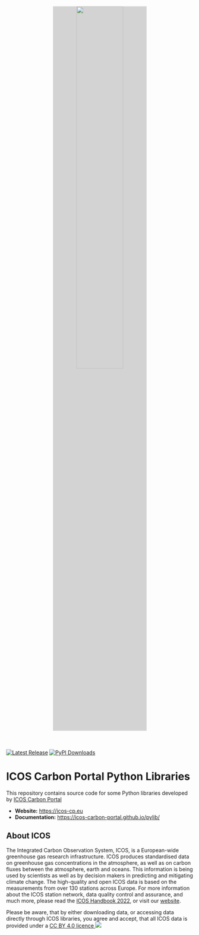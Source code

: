 <h1 align="center">
  <img src="https://static.icos-cp.eu/images/ICOS-logo.svg" style="background-color: lightgray; width: 50%; height: auto">
</h1><br>

[![Latest Release](https://badge.fury.io/py/icoscp.svg?style=flat&colorA=E1523D&colorB=007D8A)](https://pypi.org/project/icoscp/)
[![PyPI Downloads](https://static.pepy.tech/personalized-badge/icoscp?left_color=blue&style=flat&colorA=E1523D&colorB=007D8A)](https://pepy.tech/project/icoscp)


# ICOS Carbon Portal Python Libraries

This repository contains source code for some Python libraries developed by [ICOS Carbon Portal](https://www.icos-cp.eu/observations/carbon-portal)
- **Website:** https://icos-cp.eu
- **Documentation:** https://icos-carbon-portal.github.io/pylib/

## About ICOS

The Integrated Carbon Observation System, ICOS, is a European-wide greenhouse gas research infrastructure. ICOS produces standardised data on greenhouse gas concentrations in the atmosphere, as well as on carbon fluxes between the atmosphere, earth and oceans. This information is being used by scientists as well as by decision makers in predicting and mitigating climate change. The high-quality and open ICOS data is based on the measurements from over 130 stations across Europe. For more information about the ICOS station network, data quality control and assurance, and much more, please read the [ICOS Handbook 2022](https://www.icos-cp.eu/sites/default/files/2022-03/ICOS_handbook_2022_WEB.pdf), or visit our [website](https://www.icos-cp.eu/).


Please be aware, that by either downloading data, or accessing data directly through ICOS libraries, you agree and accept, that all ICOS data is provided under a <a href="https://data.icos-cp.eu/licence" target="_blank">CC BY 4.0 licence <img src="https://www.icos-cp.eu/sites/default/files/inline-images/creativecommons.png"></a>


